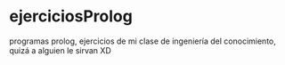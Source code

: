 # ejerciciosProlog
programas prolog, ejercicios de mi clase de ingeniería del conocimiento, quizá a alguien le sirvan XD
